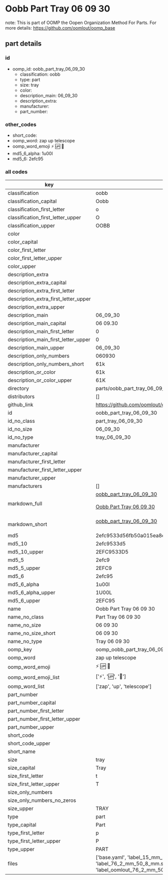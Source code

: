 # Oobb Part Tray 06 09 30  

note: This is part of OOMP the Oopen Organization Method For Parts. For more details: https://github.com/oomlout/oomp_base

##  part details





### id
* oomp_id: oobb_part_tray_06_09_30
  * classification: oobb
  * type: part
  * size: tray
  * color: 
  * description_main: 06_09_30
  * description_extra: 
  * manufacturer: 
  * part_number: 

### other_codes
* short_code: 
* oomp_word: zap up telescope
* oomp_word_emoji :zap: :up: :telescope:
* md5_6_alpha: 1u00l
* md5_6: 2efc95

### all codes 
| key | value |  
| --- | --- |  
| classification | oobb |  
| classification_capital | Oobb |  
| classification_first_letter | o |  
| classification_first_letter_upper | O |  
| classification_upper | OOBB |  
| color |  |  
| color_capital |  |  
| color_first_letter |  |  
| color_first_letter_upper |  |  
| color_upper |  |  
| description_extra |  |  
| description_extra_capital |  |  
| description_extra_first_letter |  |  
| description_extra_first_letter_upper |  |  
| description_extra_upper |  |  
| description_main | 06_09_30 |  
| description_main_capital | 06 09.30 |  
| description_main_first_letter | 0 |  
| description_main_first_letter_upper | 0 |  
| description_main_upper | 06_09_30 |  
| description_only_numbers | 060930 |  
| description_only_numbers_short | 61k |  
| description_or_color | 61k |  
| description_or_color_upper | 61K |  
| directory | parts/oobb_part_tray_06_09_30 |  
| distributors | [] |  
| github_link | https://github.com/oomlout/oomlout_oomp_part_src/tree/main/parts/oobb_part_tray_06_09_30/working |  
| id | oobb_part_tray_06_09_30 |  
| id_no_class | part_tray_06_09_30 |  
| id_no_size | 06_09_30 |  
| id_no_type | tray_06_09_30 |  
| manufacturer |  |  
| manufacturer_capital |  |  
| manufacturer_first_letter |  |  
| manufacturer_first_letter_upper |  |  
| manufacturer_upper |  |  
| manufacturers | [] |  
| markdown_full | [oobb_part_tray_06_09_30](https://github.com/oomlout/oomlout_oomp_part_src/tree/main/parts/oobb_part_tray_06_09_30/working)<br>[](https://github.com/oomlout/oomlout_oomp_part_src/tree/main/parts/oobb_part_tray_06_09_30/working)<br>[Oobb Part Tray 06 09 30](https://github.com/oomlout/oomlout_oomp_part_src/tree/main/parts/oobb_part_tray_06_09_30/working)<br><br> |  
| markdown_short | [oobb_part_tray_06_09_30](https://github.com/oomlout/oomlout_oomp_part_src/tree/main/parts/oobb_part_tray_06_09_30/working)<br><br> |  
| md5 | 2efc9533d56fb50a015ea8e3174c50ba |  
| md5_10 | 2efc9533d5 |  
| md5_10_upper | 2EFC9533D5 |  
| md5_5 | 2efc9 |  
| md5_5_upper | 2EFC9 |  
| md5_6 | 2efc95 |  
| md5_6_alpha | 1u00l |  
| md5_6_alpha_upper | 1U00L |  
| md5_6_upper | 2EFC95 |  
| name | Oobb Part Tray 06 09 30 |  
| name_no_class | Part Tray 06 09 30 |  
| name_no_size | 06 09 30 |  
| name_no_size_short | 06 09 30 |  
| name_no_type | Tray 06 09 30 |  
| oomp_key | oomp_oobb_part_tray_06_09_30 |  
| oomp_word | zap up telescope |  
| oomp_word_emoji | :zap: :up: :telescope: |  
| oomp_word_emoji_list | [':zap:', ':up:', ':telescope:'] |  
| oomp_word_list | ['zap', 'up', 'telescope'] |  
| part_number |  |  
| part_number_capital |  |  
| part_number_first_letter |  |  
| part_number_first_letter_upper |  |  
| part_number_upper |  |  
| short_code |  |  
| short_code_upper |  |  
| short_name |  |  
| size | tray |  
| size_capital | Tray |  
| size_first_letter | t |  
| size_first_letter_upper | T |  
| size_only_numbers |  |  
| size_only_numbers_no_zeros |  |  
| size_upper | TRAY |  
| type | part |  
| type_capital | Part |  
| type_first_letter | p |  
| type_first_letter_upper | P |  
| type_upper | PART |  
| files | ['base.yaml', 'label_15_mm_30_mm.pdf', 'label_15_mm_30_mm.svg', 'label_76_2_mm_50_8_mm.pdf', 'label_76_2_mm_50_8_mm.svg', 'label_oomlout_76_2_mm_50_8_mm.pdf', 'label_oomlout_76_2_mm_50_8_mm.svg', 'readme.md', 'working.json', 'working.yaml'] |  
